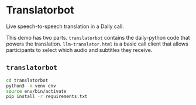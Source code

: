 # Translatorbot

Live speech-to-speech translation in a Daily call.

This demo has two parts. `translatorbot` contains the daily-python code that powers the translation. `llm-translator.html` is a basic call client that allows participants to select which audio and subtitles they receive.

## `translatorbot`

```bash
cd translatorbot
python3 -m venv env
source env/bin/activate
pip install -r requirements.txt
```
